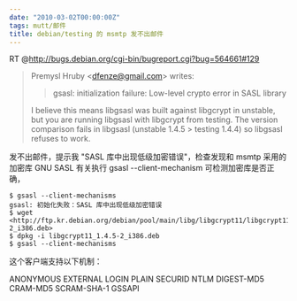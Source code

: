 ```yaml
---
date: "2010-03-02T00:00:00Z"
tags: mutt/邮件
title: debian/testing 的 msmtp 发不出邮件
---
```


RT @<http://bugs.debian.org/cgi-bin/bugreport.cgi?bug=564661#129>

> Premysl Hruby <<a href="mailto:dfenze@gmail.com">dfenze@gmail.com</a>> writes:
>
> > gsasl: initialization failure: Low-level crypto error in SASL library
>
> I believe this means libgsasl was built against libgcrypt in unstable,
> but you are running libgsasl with libgcrypt from testing.  The version
> comparison fails in libgsasl (unstable 1.4.5 > testing 1.4.4) so
> libgsasl refuses to work.

发不出邮件，提示我 "SASL 库中出现低级加密错误"，检查发现和 msmtp 采用的加密库
GNU SASL 有关执行 gsasl --client-mechanism 可检测加密库是否正确，

    $ gsasl --client-mechanisms
    gsasl: 初始化失败：SASL 库中出现低级加密错误
    $ wget <http://ftp.kr.debian.org/debian/pool/main/libg/libgcrypt11/libgcrypt11_1.4.5-2_i386.deb>
    $ dpkg -i libgcrypt11_1.4.5-2_i386.deb
    $ gsasl --client-mechanisms

这个客户端支持以下机制：

ANONYMOUS EXTERNAL LOGIN PLAIN SECURID NTLM DIGEST-MD5 CRAM-MD5
SCRAM-SHA-1 GSSAPI
